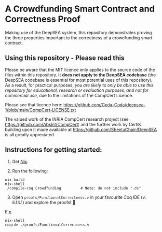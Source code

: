# A Crowdfunding Smart Contract and Correctness Proof

Making use of the DeepSEA system, this repository demonstrates proving the three properties important to the correctness of a crowdfunding smart contract.

## Using this repository - Please read this

Please be aware that the MIT licence only applies to the source code of the files within this repository. It **does not apply to the DeepSEA codebase** (the DeepSEA codebase is essential for most potential uses of this repository). As a result, for practical purposes, _you are likely to only be able to use this repository for educational, research or evaluation purposes, and not for commercial use_, due to the limitations of the CompCert Licence.

Please see that licence here:
  https://github.com/Coda-Coda/deepsea-1/blob/main/CompCert-LICENSE.txt

The valued work of the INRIA CompCert research project (see 
https://github.com/AbsInt/CompCert) and the further work by CertiK 
building upon it made available at https://github.com/ShentuChain/DeepSEA is
all greatly appreciated.

## Instructions for getting started:

1. Get [Nix](https://nixos.org/download.html).

2. Run the following:
```
nix-build
nix-shell
./compile-coq Crowdfunding         # Note: do not include ".ds"
```

3. Open `proofs/FunctionalCorrectness.v` in your favourite Coq IDE (v. 8.14.1) and explore the proofs! 🐔

E.g.
```
nix-shell
coqide ./proofs/FunctionalCorrectness.v
```